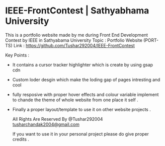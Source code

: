 # IEEE-FrontContest | Sathyabhama University

This is a portfolio website made by me during Front End Development Contest by IEEE in Sathyabama University 
Topic : Portfolio Website (PORT-TS)
Link : https://github.com/Tushar292004/IEEE-FrontContest 

Key Points : 
- It contains a cursor tracker highlighter which is create by using gsap cdn
- Custom loder desgin which make the loding gap of pages intresting and cool
- fully resposive with proper hover effects and colour variable implement to chande the theme of whole website from one place it self .
- Finally a proper layout/template to use it on other website projects .

  All Rights Are Reserved By @Tushar292004
  tusharchandak2004@gmail.com

  If you want to use it in your personal project please do give proper credits . 
